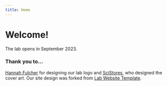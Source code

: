 ```yaml
---
title: Home
---
```


# Welcome! 

The lab opens in September 2023. 


### Thank you to...
[Hannah Fulcher](https://www.hannahruthfulcher.com/) for designing our lab logo and
[SciStores](https://scistories.com/), who designed the cover art. 
Our site design was forked from [Lab Website Template](https://github.com/greenelab/lab-website-template).

